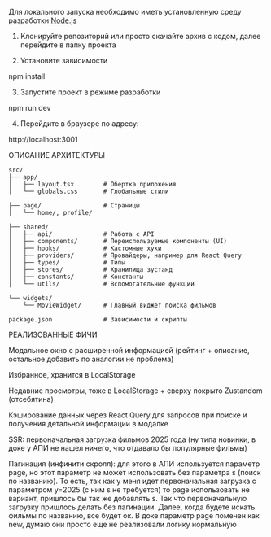 Для локального запуска необходимо иметь установленную среду разработки [Node.js](https://nodejs.org/)

1. Клонируйте репозиторий или просто скачайте архив с кодом, далее перейдите в папку проекта

2. Установите зависимости

npm install

3. Запустите проект в режиме разработки

npm run dev

4. Перейдите в браузере по адресу:

http://localhost:3001

ОПИСАНИЕ АРХИТЕКТУРЫ

```
src/
├── app/
│   ├── layout.tsx        # Обертка приложения
│   └── globals.css       # Глобальные стили

├── page/                 # Страницы
│   └── home/, profile/

├── shared/
│   ├── api/              # Работа с API
│   ├── components/       # Переиспользуемые компоненты (UI)
│   ├── hooks/            # Кастомные хуки
│   ├── providers/        # Провайдеры, например для React Query
│   ├── types/            # Типы
│   ├── stores/           # Хранилища зустанд
│   ├── constants/        # Константы
│   └── utils/            # Вспомогательные функции

└── widgets/
    └── MovieWidget/      # Главный виджет поиска фильмов

package.json              # Зависимости и скрипты
```

РЕАЛИЗОВАННЫЕ ФИЧИ

Модальное окно с расширенной информацией (рейтинг + описание, остальное добавить по аналогии не проблема)

Избранное, хранится в LocalStorage

Недавние просмотры, тоже в LocalStorage + сверху покрыто Zustandom (отсебятина)

Кэширование данных через React Query для запросов при поиске и получения детальной информации в модалке

SSR: первоначальная загрузка фильмов 2025 года (ну типа новинки, в доке у АПИ не нашел ничего, что отдавало бы популярные фильмы)

Пагинация (инфинити скролл): для этого в АПИ используется параметр page, но этот параметр не может использовать без параметра s (поиск по названию). То есть, так как у меня идет первоначальная загрузка с параметром y=2025 (с ним s не требуется) то page использовать не вариант, пришлось бы так же добавлять s. Так что первоначальную загрузку пришлось делать без пагинации. Далее, когда будете искать фильмы по названию, все будет ок. В доке параметр page помечен как new, думаю они просто еще не реализовали логику нормальную
